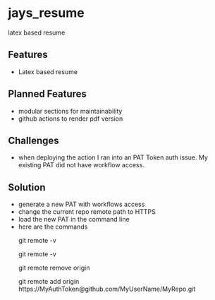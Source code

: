 # jays_resume
latex based resume

## Features
- Latex based resume

## Planned Features
- modular sections for maintainability
- github actions to render pdf version

## Challenges
- when deploying the action I ran into an PAT Token auth issue. My existing PAT did not have workflow access.
## Solution
- generate a new PAT with workflows access
- change the current repo remote path to HTTPS
- load the new PAT in the command line
- here are the commands
<ul>git remote -v</ul>
<ul>git remote -v</ul>
<ul>git remote remove origin</ul>
<ul>git remote add origin https://MyAuthToken@github.com/MyUserName/MyRepo.git<ul>